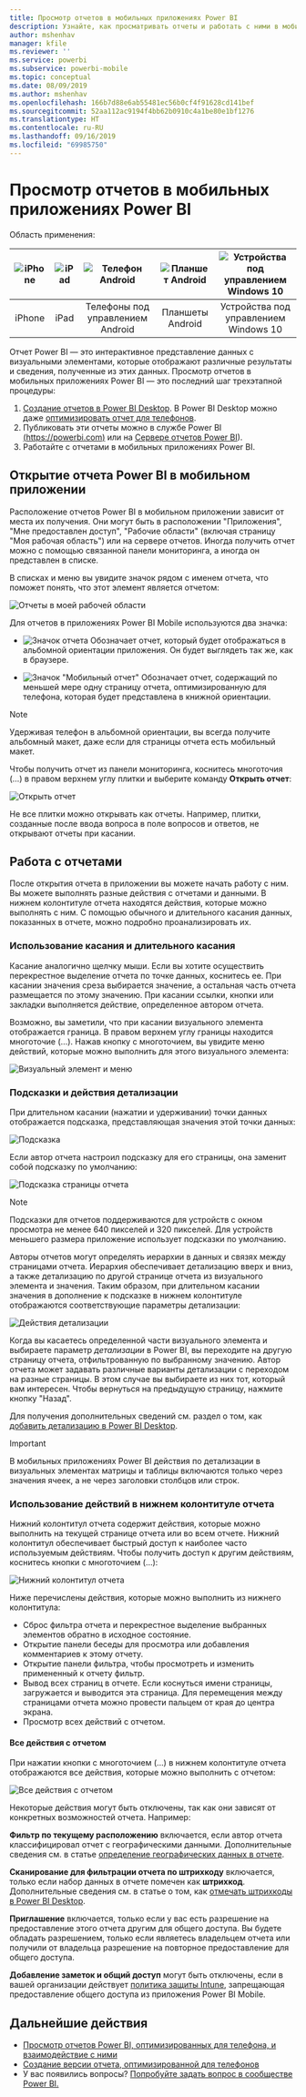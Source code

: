 ```yaml
---
title: Просмотр отчетов в мобильных приложениях Power BI
description: Узнайте, как просматривать отчеты и работать с ними в мобильных приложениях Power BI на телефоне или планшетном ПК. Вы можете создавать отчеты в службе Power BI или в приложении Power BI Desktop, а затем работать с ними в мобильных приложениях.
author: mshenhav
manager: kfile
ms.reviewer: ''
ms.service: powerbi
ms.subservice: powerbi-mobile
ms.topic: conceptual
ms.date: 08/09/2019
ms.author: mshenhav
ms.openlocfilehash: 166b7d88e6ab55481ec56b0cf4f91628cd141bef
ms.sourcegitcommit: 52aa112ac9194f4bb62b0910c4a1be80e1bf1276
ms.translationtype: HT
ms.contentlocale: ru-RU
ms.lasthandoff: 09/16/2019
ms.locfileid: "69985750"
---
```

# <a name="explore-reports-in-the-power-bi-mobile-apps"></a>Просмотр отчетов в мобильных приложениях Power BI
Область применения:

| ![iPhone](././media/mobile-reports-in-the-mobile-apps/ios-logo-40-px.png) | ![iPad](././media/mobile-reports-in-the-mobile-apps/ios-logo-40-px.png) | ![Телефон Android](././media/mobile-reports-in-the-mobile-apps/android-logo-40-px.png) | ![Планшет Android](././media/mobile-reports-in-the-mobile-apps/android-logo-40-px.png) | ![Устройства под управлением Windows 10](./media/mobile-reports-in-the-mobile-apps/win-10-logo-40-px.png) |
|:---: |:---: |:---: |:---: |:---: |
| iPhone |iPad |Телефоны под управлением Android |Планшеты Android |Устройства под управлением Windows 10 |

Отчет Power BI — это интерактивное представление данных с визуальными элементами, которые отображают различные результаты и сведения, полученные из этих данных. Просмотр отчетов в мобильных приложениях Power BI — это последний шаг трехэтапной процедуры:

1. [Создание отчетов в Power BI Desktop](../../desktop-report-view.md). В Power BI Desktop можно даже [оптимизировать отчет для телефонов](mobile-apps-view-phone-report.md).
2. Публиковать эти отчеты можно в службе Power BI [(https://powerbi.com)](https://powerbi.com) или на [Сервере отчетов Power BI](../../report-server/get-started.md)).  
3. Работайте с отчетами в мобильных приложениях Power BI.

## <a name="open-a-power-bi-report-in-the-mobile-app"></a>Открытие отчета Power BI в мобильном приложении
Расположение отчетов Power BI в мобильном приложении зависит от места их получения. Они могут быть в расположении "Приложения", "Мне предоставлен доступ", "Рабочие области" (включая страницу "Моя рабочая область") или на сервере отчетов. Иногда получить отчет можно с помощью связанной панели мониторинга, а иногда он представлен в списке.

В списках и меню вы увидите значок рядом с именем отчета, что поможет понять, что этот элемент является отчетом:

![Отчеты в моей рабочей области](./media/mobile-reports-in-the-mobile-apps/reports-my-workspace.png)

Для отчетов в приложениях Power BI Mobile используются два значка:

* ![Значок отчета](./media/mobile-reports-in-the-mobile-apps/report-default-icon.png) Обозначает отчет, который будет отображаться в альбомной ориентации приложения. Он будет выглядеть так же, как в браузере.

* ![Значок "Мобильный отчет"](./media/mobile-reports-in-the-mobile-apps/report-phone-icon.png) Обозначает отчет, содержащий по меньшей мере одну страницу отчета, оптимизированную для телефона, которая будет представлена в книжной ориентации.

> [!NOTE]
> Удерживая телефон в альбомной ориентации, вы всегда получите альбомный макет, даже если для страницы отчета есть мобильный макет.

Чтобы получить отчет из панели мониторинга, коснитесь многоточия (…) в правом верхнем углу плитки и выберите команду **Открыть отчет**:
  
  ![Открыть отчет](./media/mobile-reports-in-the-mobile-apps/power-bi-android-open-report-tile.png)
  
  Не все плитки можно открывать как отчеты. Например, плитки, созданные после ввода вопроса в поле вопросов и ответов, не открывают отчеты при касании.
  
## <a name="interact-with-reports"></a>Работа с отчетами
После открытия отчета в приложении вы можете начать работу с ним. Вы можете выполнять разные действия с отчетами и данными. В нижнем колонтитуле отчета находятся действия, которые можно выполнять с ним. С помощью обычного и длительного касания данных, показанных в отчете, можно подробно проанализировать их.

### <a name="using-tap-and-long-tap"></a>Использование касания и длительного касания
Касание аналогично щелчку мыши. Если вы хотите осуществить перекрестное выделение отчета по точке данных, коснитесь ее.
При касании значения среза выбирается значение, а остальная часть отчета размещается по этому значению.
При касании ссылки, кнопки или закладки выполняется действие, определенное автором отчета.

Возможно, вы заметили, что при касании визуального элемента отображается граница. В правом верхнем углу границы находится многоточие (…). Нажав кнопку с многоточием, вы увидите меню действий, которые можно выполнить для этого визуального элемента:

![Визуальный элемент и меню](./media/mobile-reports-in-the-mobile-apps/report-visual-menu.png)

### <a name="tooltip-and-drill-actions"></a>Подсказки и действия детализации

При длительном касании (нажатии и удерживании) точки данных отображается подсказка, представляющая значения этой точки данных:

![Подсказка](./media/mobile-reports-in-the-mobile-apps/report-tooltip.png)

Если автор отчета настроил подсказку для его страницы, она заменит собой подсказку по умолчанию:

![Подсказка страницы отчета](./media/mobile-reports-in-the-mobile-apps/report-page-tooltip.png)

> [!NOTE]
> Подсказки для отчетов поддерживаются для устройств с окном просмотра не менее 640 пикселей и 320 пикселей. Для устройств меньшего размера приложение использует подсказки по умолчанию.

Авторы отчетов могут определять иерархии в данных и связях между страницами отчета. Иерархия обеспечивает детализацию вверх и вниз, а также детализацию по другой странице отчета из визуального элемента и значения. Таким образом, при длительном касании значения в дополнение к подсказке в нижнем колонтитуле отображаются соответствующие параметры детализации:

![Действия детализации](./media/mobile-reports-in-the-mobile-apps/report-drill-actions.png)


Когда вы касаетесь определенной части визуального элемента и выбираете параметр *детализации* в Power BI, вы переходите на другую страницу отчета, отфильтрованную по выбранному значению. Автор отчета может задавать различные варианты детализации с переходом на разные страницы. В этом случае вы выбираете из них тот, который вам интересен. Чтобы вернуться на предыдущую страницу, нажмите кнопку "Назад".


Для получения дополнительных сведений см. раздел о том, как [добавить детализацию в Power BI Desktop](../../desktop-drillthrough.md).
   
   > [!IMPORTANT]
   > В мобильных приложениях Power BI действия по детализации в визуальных элементах матрицы и таблицы включаются только через значения ячеек, а не через заголовки столбцов или строк.
   
   
   
### <a name="using-the-actions-in-the-report-footer"></a>Использование действий в нижнем колонтитуле отчета
Нижний колонтитул отчета содержит действия, которые можно выполнить на текущей странице отчета или во всем отчете. Нижний колонтитул обеспечивает быстрый доступ к наиболее часто используемым действиям. Чтобы получить доступ к другим действиям, коснитесь кнопки с многоточием (…):

![Нижний колонтитул отчета](./media/mobile-reports-in-the-mobile-apps/report-footer.png)

Ниже перечислены действия, которые можно выполнить из нижнего колонтитула:
- Сброс фильтра отчета и перекрестное выделение выбранных элементов обратно в исходное состояние.
- Открытие панели беседы для просмотра или добавления комментариев к этому отчету.
- Открытие панели фильтра, чтобы просмотреть и изменить примененный к отчету фильтр.
- Вывод всех страниц в отчете. Если коснуться имени страницы, загружается и выводится эта страница.
Для перемещения между страницами отчета можно провести пальцем от края до центра экрана.
- Просмотр всех действий с отчетом.

#### <a name="all-report-actions"></a>Все действия с отчетом
При нажатии кнопки с многоточием (…) в нижнем колонтитуле отчета отображаются все действия, которые можно выполнить с отчетом:


![Все действия с отчетом](./media/mobile-reports-in-the-mobile-apps/report-all-actions.png)

Некоторые действия могут быть отключены, так как они зависят от конкретных возможностей отчета.
Например:

**Фильтр по текущему расположению** включается, если автор отчета классифицировал отчет с географическими данными. Дополнительные сведения см. в статье [определение географических данных в отчете](https://docs.microsoft.com/power-bi/desktop-mobile-geofiltering).

**Сканирование для фильтрации отчета по штрихкоду** включается, только если набор данных в отчете помечен как **штрихкод**. Дополнительные сведения см. в статье о том, как [отмечать штрихкоды в Power BI Desktop](https://docs.microsoft.com/power-bi/desktop-mobile-barcodes).

**Приглашение** включается, только если у вас есть разрешение на предоставление этого отчета другим для общего доступа. Вы будете обладать разрешением, только если являетесь владельцем отчета или получили от владельца разрешение на повторное предоставление для общего доступа.

**Добавление заметок и общий доступ** могут быть отключены, если в вашей организации действует [политика защиты Intune](https://docs.microsoft.com/intune/app-protection-policies), запрещающая предоставление общего доступа из приложения Power BI Mobile.

## <a name="next-steps"></a>Дальнейшие действия
* [Просмотр отчетов Power BI, оптимизированных для телефона, и взаимодействие с ними](mobile-apps-view-phone-report.md)
* [Создание версии отчета, оптимизированной для телефонов](../../desktop-create-phone-report.md)
* У вас появились вопросы? [Попробуйте задать вопрос в сообществе Power BI.](http://community.powerbi.com/)

